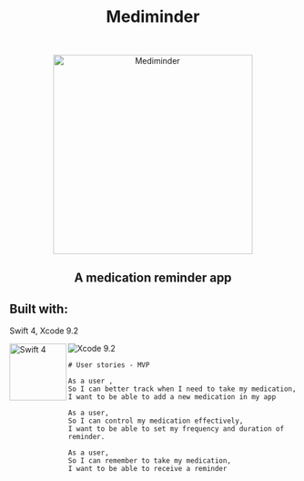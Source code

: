 

<h1 align="center"> Mediminder </h1> <br>
<p align="center">
  <a>
    <img alt="Mediminder" title="Mediminder" src="https://github.com/serenahathi/mediminder/blob/making-readme/RoundedIcon.png" width="350">
  </a>
  <a>
    <h2 align="center">A medication reminder app</h2>
  </a>
</p>


<h2> Built with: </h2> 
    <p>Swift 4,     Xcode 9.2 </p>
  <a>
    <img alt="Swift 4" title="Swift 4" align="left" src="https://github.com/serenahathi/mediminder/blob/making-readme/swift.png" width="100">
     <img alt="Xcode 9.2" title="Xcode 9.2" src="https://github.com/serenahathi/mediminder/blob/making-readme/xcode.png" widt="20">                                                                                                                                  </a>
    
 
```
# User stories - MVP

As a user ,
So I can better track when I need to take my medication,
I want to be able to add a new medication in my app

As a user,
So I can control my medication effectively,
I want to be able to set my frequency and duration of reminder.

As a user,
So I can remember to take my medication,
I want to be able to receive a reminder
```
